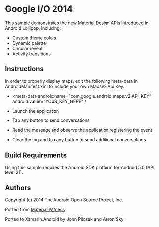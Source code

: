 Google I/O 2014
==========================

This sample demonstrates the new Material Design APIs introduced in Android Lollipop, including:

* Custom theme colors
* Dynamic palette
* Circular reveal
* Activity transitions

Instructions
------------

In order to properly display maps, edit the following meta-data in AndroidManifest.xml to include your own Mapsv2 Api Key:
* <meta-data android:name="com.google.android.maps.v2.API_KEY" android:value="YOUR_KEY_HERE" /

* Launch the application
* Tap any button to send conversations
* Read the message and observe the application registering the event
* Clear the log and tap any button to send additional conversations

Build Requirements
------------------
Using this sample requires the Android SDK platform for Android 5.0 (API level 21).

Authors
-------
Copyright (c) 2014 The Android Open Source Project, Inc.

Ported from [Material Witness](https://github.com/romainguy/google-io-2014)

Ported to Xamarin.Android by John Pilczak and Aaron Sky
